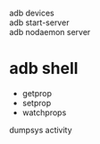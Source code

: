 adb devices  
adb start-server  
adb nodaemon server  

# adb shell
+ getprop
+ setprop
+ watchprops

dumpsys activity

